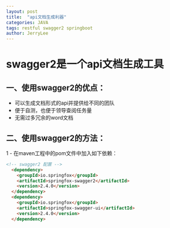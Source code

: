 ```yaml
---
layout: post
title:  "api文档生成利器"
categories: JAVA
tags: restful swagger2 springboot
author: JerryLee
---
```

# swagger2是一个api文档生成工具
## 一、使用swagger2的优点：
- 可以生成文档形式的api并提供给不同的团队
- 便于自测，也便于领导查阅任务量
- 无需过多冗余的word文档

## 二、使用swagger2的方法：
1 - 在maven工程中的pom文件中加入如下依赖：
```html
<!-- swagger2 配置 -->
  <dependency>
    <groupId>io.springfox</groupId>
    <artifactId>springfox-swagger2</artifactId>
    <version>2.4.0</version>
  </dependency>
  <dependency>
    <groupId>io.springfox</groupId>
    <artifactId>springfox-swagger-ui</artifactId>
    <version>2.4.0</version>
  </dependency>
```
